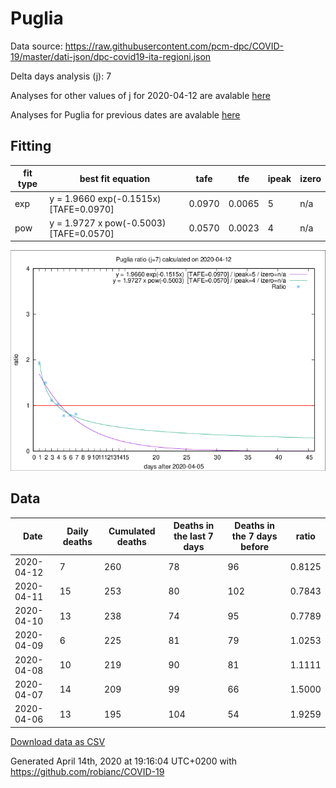 # Puglia

Data source: https://raw.githubusercontent.com/pcm-dpc/COVID-19/master/dati-json/dpc-covid19-ita-regioni.json

Delta days analysis (j): 7

Analyses for other values of j for 2020-04-12 are avalable [here](../2020-04-12/README.md)

Analyses for Puglia for previous dates are avalable [here](../README.md)

## Fitting 
|fit type|best fit equation|tafe|tfe|ipeak|izero|
|-------|-----|--------|------|---|---|
|exp|y = 1.9660 exp(-0.1515x)  [TAFE=0.0970]|0.0970|0.0065|5|n/a|
|pow|y = 1.9727 x pow(-0.5003)  [TAFE=0.0570]|0.0570|0.0023|4|n/a|

![Plot](COVID-19_puglia_j7_2020-04-12.png)

## Data
|Date|Daily deaths|Cumulated deaths|Deaths in the last 7 days|Deaths in the 7 days before|ratio|
|----|----------|-----------|-------|--------------------|-----|
|2020-04-12|7|260|78|96|0.8125|
|2020-04-11|15|253|80|102|0.7843|
|2020-04-10|13|238|74|95|0.7789|
|2020-04-09|6|225|81|79|1.0253|
|2020-04-08|10|219|90|81|1.1111|
|2020-04-07|14|209|99|66|1.5000|
|2020-04-06|13|195|104|54|1.9259|

[Download data as CSV](COVID-19_puglia_j7_2020-04-12.csv)

Generated April 14th, 2020 at 19:16:04 UTC+0200 with https://github.com/robianc/COVID-19
